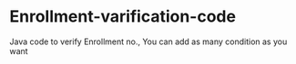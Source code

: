# Enrollment-varification-code
Java code to verify Enrollment no., You can add as many condition as you want
